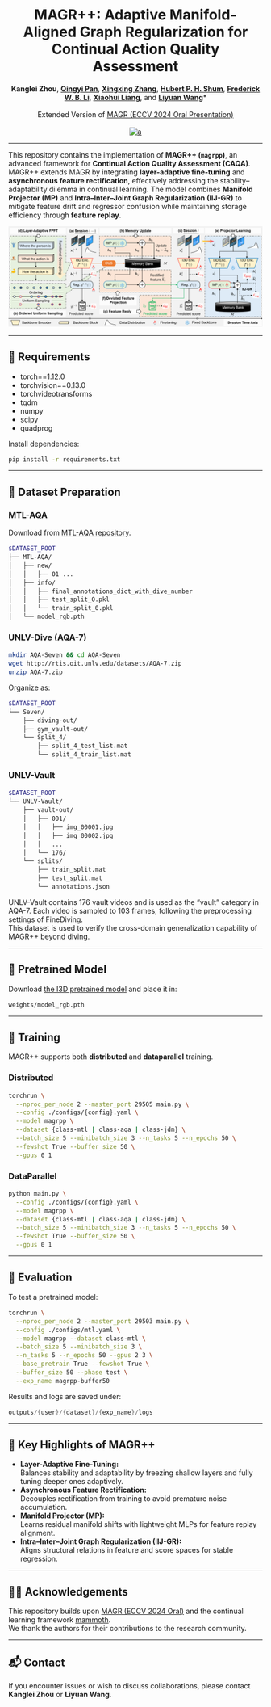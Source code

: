 <div align="center">
  <div>
    <h1>
        MAGR++: Adaptive Manifold-Aligned Graph Regularization for Continual Action Quality Assessment
    </h1>
  </div>

  <div>
    <strong>Kanglei Zhou</strong>,  
    <a href="https://scholar.google.com/citations?user=MeNSCpQAAAAJ"><strong>Qingyi Pan</strong></a>,  
    <a href="https://indussky8.github.io/"><strong>Xingxing Zhang</strong></a>,  
    <a href="http://hubertshum.com/"><strong>Hubert P. H. Shum</strong></a>,  
    <a href="https://frederickli.webspace.durham.ac.uk/"><strong>Frederick W. B. Li</strong></a>,  
    <a href="https://orcid.org/0000-0001-6351-2538"><strong>Xiaohui Liang</strong></a>,  
    and <a href="https://lywang3081.github.io/"><strong>Liyuan Wang</strong></a>*
  </div>

  <br/>
  <div>
    Extended Version of <a href='https://github.com/ZhouKanglei/MAGR_CAQA'>MAGR (ECCV 2024 Oral Presentation)</a>
  </div>
  <br/>
  <a href="https://arxiv.org/abs/2510.06842">
  <img src="https://img.shields.io/badge/arXiv-1234.56789-b31b1b.svg" alt="a">
  </a>
</div>




---

This repository contains the implementation of **MAGR++ (`magrpp`)**, an advanced framework for **Continual Action Quality Assessment (CAQA)**. MAGR++ extends MAGR by integrating **layer-adaptive fine-tuning** and **asynchronous feature rectification**, effectively addressing the stability–adaptability dilemma in continual learning. The model combines **Manifold Projector (MP)** and **Intra–Inter–Joint Graph Regularization (IIJ-GR)** to mitigate feature drift and regressor confusion while maintaining storage efficiency through **feature replay**.

![](framework.png)

---

## 🔧 Requirements

- torch==1.12.0
- torchvision==0.13.0
- torchvideotransforms
- tqdm
- numpy
- scipy
- quadprog

Install dependencies:

```bash
pip install -r requirements.txt
```

---

## 📂 Dataset Preparation

### MTL-AQA

Download from [MTL-AQA repository](https://github.com/ParitoshParmar/MTL-AQA).

```bash
$DATASET_ROOT
├── MTL-AQA/
│   ├── new/
│   │   ├── 01 ...
│   ├── info/
│   │   ├── final_annotations_dict_with_dive_number
│   │   ├── test_split_0.pkl
│   │   └── train_split_0.pkl
│   └── model_rgb.pth
```

### UNLV-Dive (AQA-7)

```bash
mkdir AQA-Seven && cd AQA-Seven
wget http://rtis.oit.unlv.edu/datasets/AQA-7.zip
unzip AQA-7.zip
```

Organize as:

```bash
$DATASET_ROOT
└── Seven/
    ├── diving-out/
    ├── gym_vault-out/
    └── Split_4/
        ├── split_4_test_list.mat
        └── split_4_train_list.mat
```

### UNLV-Vault

```bash
$DATASET_ROOT
└── UNLV-Vault/
    ├── vault-out/
    │   ├── 001/
    │   │   ├── img_00001.jpg
    │   │   ├── img_00002.jpg
    │   │   ...
    │   └── 176/
    └── splits/
        ├── train_split.mat
        ├── test_split.mat
        └── annotations.json
```

UNLV-Vault contains 176 vault videos and is used as the “vault” category in AQA-7. Each video is sampled to 103 frames, following the preprocessing settings of FineDiving.  
This dataset is used to verify the cross-domain generalization capability of MAGR++ beyond diving.

---

## 🧠 Pretrained Model

Download [the I3D pretrained model](https://github.com/hassony2/kinetics_i3d_pytorch/tree/master/model)
and place it in:

```bash
weights/model_rgb.pth
```

---

## 🚀 Training

MAGR++ supports both **distributed** and **dataparallel** training.

### Distributed

```bash
torchrun \
  --nproc_per_node 2 --master_port 29505 main.py \
  --config ./configs/{config}.yaml \
  --model magrpp \
  --dataset {class-mtl | class-aqa | class-jdm} \
  --batch_size 5 --minibatch_size 3 --n_tasks 5 --n_epochs 50 \
  --fewshot True --buffer_size 50 \
  --gpus 0 1
```

### DataParallel

```bash
python main.py \
  --config ./configs/{config}.yaml \
  --model magrpp \
  --dataset {class-mtl | class-aqa | class-jdm} \
  --batch_size 5 --minibatch_size 3 --n_tasks 5 --n_epochs 50 \
  --fewshot True --buffer_size 50 \
  --gpus 0 1
```

---

## 🧩 Evaluation

To test a pretrained model:

```bash
torchrun \
  --nproc_per_node 2 --master_port 29503 main.py \
  --config ./configs/mtl.yaml \
  --model magrpp --dataset class-mtl \
  --batch_size 5 --minibatch_size 3 \
  --n_tasks 5 --n_epochs 50 --gpus 2 3 \
  --base_pretrain True --fewshot True \
  --buffer_size 50 --phase test \
  --exp_name magrpp-buffer50
```

Results and logs are saved under:

```swift
outputs/{user}/{dataset}/{exp_name}/logs
```

---

## 🧭 Key Highlights of MAGR++

- **Layer-Adaptive Fine-Tuning:**  
  Balances stability and adaptability by freezing shallow layers and fully tuning deeper ones adaptively.
- **Asynchronous Feature Rectification:**  
  Decouples rectification from training to avoid premature noise accumulation.
- **Manifold Projector (MP):**  
  Learns residual manifold shifts with lightweight MLPs for feature replay alignment.
- **Intra–Inter–Joint Graph Regularization (IIJ-GR):**  
  Aligns structural relations in feature and score spaces for stable regression.

---

## 🧑‍💻 Acknowledgements

This repository builds upon [MAGR (ECCV 2024 Oral)](https://github.com/ZhouKanglei/MAGR_CAQA) and the continual learning framework [mammoth](https://github.com/aimagelab/mammoth).  
We thank the authors for their contributions to the research community.

---

## 📬 Contact

If you encounter issues or wish to discuss collaborations, please contact **Kanglei Zhou** or **Liyuan Wang**.
